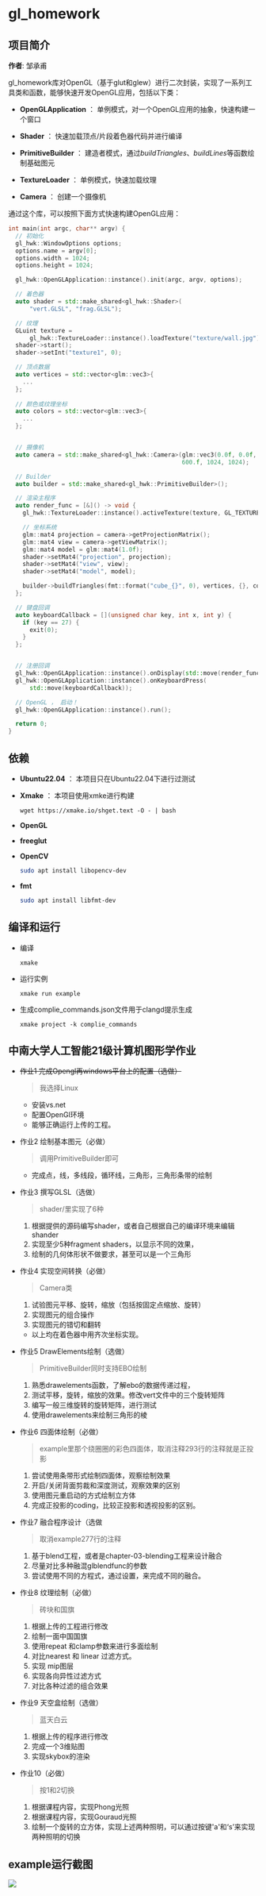 # gl_homework

## 项目简介

**作者**: 邹承甫

gl_homework库对OpenGL（基于glut和glew）进行二次封装，实现了一系列工具类和函数，能够快速开发OpenGL应用，包括以下类：

- **OpenGLApplication** ： 单例模式，对一个OpenGL应用的抽象，快速构建一个窗口

- **Shader** ： 快速加载顶点/片段着色器代码并进行编译

- **PrimitiveBuilder** ： 建造者模式，通过*buildTriangles*、*buildLines*等函数绘制基础图元

- **TextureLoader** ： 单例模式，快速加载纹理

- **Camera** ： 创建一个摄像机


通过这个库，可以按照下面方式快速构建OpenGL应用：
```cpp
int main(int argc, char** argv) {
  // 初始化
  gl_hwk::WindowOptions options;
  options.name = argv[0];
  options.width = 1024;
  options.height = 1024;

  gl_hwk::OpenGLApplication::instance().init(argc, argv, options);

  // 着色器
  auto shader = std::make_shared<gl_hwk::Shader>(
      "vert.GLSL", "frag.GLSL");

  // 纹理
  GLuint texture =
      gl_hwk::TextureLoader::instance().loadTexture("texture/wall.jpg");
  shader->start();
  shader->setInt("texture1", 0);

  // 顶点数据
  auto vertices = std::vector<glm::vec3>{
    ...
  };
 
  // 颜色或纹理坐标
  auto colors = std::vector<glm::vec3>{     
    ...  
  };


  // 摄像机
  auto camera = std::make_shared<gl_hwk::Camera>(glm::vec3(0.0f, 0.0f, -3.0f),
                                                 600.f, 1024, 1024);

  // Builder
  auto builder = std::make_shared<gl_hwk::PrimitiveBuilder>();

  // 渲染主程序
  auto render_func = [&]() -> void {
    gl_hwk::TextureLoader::instance().activeTexture(texture, GL_TEXTURE0);

    // 坐标系统
    glm::mat4 projection = camera->getProjectionMatrix();
    glm::mat4 view = camera->getViewMatrix();
    glm::mat4 model = glm::mat4(1.0f);
    shader->setMat4("projection", projection);
    shader->setMat4("view", view);
    shader->setMat4("model", model);

    builder->buildTriangles(fmt::format("cube_{}", 0), vertices, {}, colors);
  };

  // 键盘回调
  auto keyboardCallback = [](unsigned char key, int x, int y) {
    if (key == 27) {
      exit(0);
    } 
  };


  // 注册回调
  gl_hwk::OpenGLApplication::instance().onDisplay(std::move(render_func));
  gl_hwk::OpenGLApplication::instance().onKeyboardPress(
      std::move(keyboardCallback));

  // OpenGL ， 启动！
  gl_hwk::OpenGLApplication::instance().run();

  return 0;
}
```

## 依赖

- **Ubuntu22.04** ： 本项目只在Ubuntu22.04下进行过测试

- **Xmake** ： 本项目使用xmke进行构建
    ```baseh
    wget https://xmake.io/shget.text -O - | bash
    ```
- **OpenGL**

- **freeglut**

- **OpenCV**
   ```bash
   sudo apt install libopencv-dev
   ```

- **fmt**
  ```bash
  sudo apt install libfmt-dev
  ```

## 编译和运行

- 编译
    ```
    xmake
    ```

- 运行实例
    ```
    xmake run example
    ```

- 生成complie_commands.json文件用于clangd提示生成
    ```
    xmake project -k complie_commands
    ```

## 中南大学人工智能21级计算机图形学作业

- ~~作业1 完成Opengl再windows平台上的配置（选做）~~
  > 我选择Linux
  -  安装vs.net 
  -  配置OpenGl环境
  -  能够正确运行上传的工程。

- 作业2 绘制基本图元（必做）
  > 调用PrimitiveBuilder即可
  - 完成点，线，多线段，循环线，三角形，三角形条带的绘制

- 作业3 撰写GLSL（选做）
  > shader/里实现了6种
  1. 根据提供的源码编写shader，或者自己根据自己的编译环境来编辑shander
  2. 实现至少5种fragment shaders，以显示不同的效果，
  3. 绘制的几何体形状不做要求，甚至可以是一个三角形

- 作业4 实现空间转换（必做）
  > Camera类
  1. 试验图元平移、旋转，缩放（包括按固定点缩放、旋转）
  2. 实现图元的组合操作
  3. 实现图元的错切和翻转
  - 以上均在着色器中用齐次坐标实现。

- 作业5 DrawElements绘制（选做）
  > PrimitiveBuilder同时支持EBO绘制
  1. 熟悉drawelements函数，了解ebo的数据传递过程，
  2. 测试平移，旋转，缩放的效果。修改vert文件中的三个旋转矩阵
  3. 编写一般三维旋转的旋转矩阵，进行测试
  4. 使用drawelements来绘制三角形的棱

- 作业6 四面体绘制（必做）
  > example里那个绕圈圈的彩色四面体，取消注释293行的注释就是正投影  
  1. 尝试使用条带形式绘制四面体，观察绘制效果
  2. 开启/关闭背面剪裁和深度测试，观察效果的区别
  3. 使用图元重启动的方式绘制立方体
  5. 完成正投影的coding，比较正投影和透视投影的区别。

- 作业7 融合程序设计（选做
  > 取消example277行的注释
  1. 基于blend工程，或者是chapter-03-blending工程来设计融合
  2. 尽量对比多种融混glblendfunc的参数
  3. 尝试使用不同的方程式，通过设置，来完成不同的融合。
- 作业8 纹理绘制（必做）
  > 砖块和国旗
  1. 根据上传的工程进行修改
  2. 绘制一面中国国旗
  3. 使用repeat 和clamp参数来进行多面绘制
  4. 对比nearest 和 linear 过滤方式。
  5. 实现 mip图层
  6. 实现各向异性过滤方式
  7. 对比各种过滤的组合效果

- 作业9 天空盒绘制（选做）
  > 蓝天白云
  1. 根据上传的程序进行修改
  2. 完成一个3维贴图
  3. 实现skybox的渲染


- 作业10（必做）
  > 按1和2切换
  1. 根据课程内容，实现Phong光照
  2. 根据课程内容，实现Gouraud光照
  3. 绘制一个旋转的立方体，实现上述两种照明，可以通过按键'a'和‘s’来实现两种照明的切换

## example运行截图
<img src="assets/screenshot.png" />
